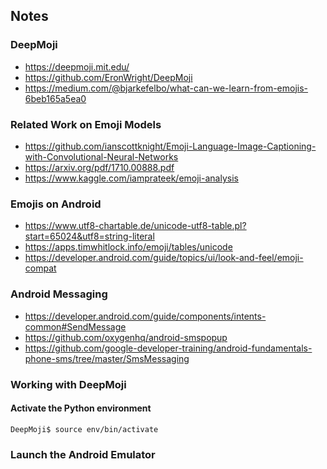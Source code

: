 
## Notes

### DeepMoji
- https://deepmoji.mit.edu/
- https://github.com/EronWright/DeepMoji
- https://medium.com/@bjarkefelbo/what-can-we-learn-from-emojis-6beb165a5ea0

### Related Work on Emoji Models
- https://github.com/ianscottknight/Emoji-Language-Image-Captioning-with-Convolutional-Neural-Networks
- https://arxiv.org/pdf/1710.00888.pdf
- https://www.kaggle.com/iamprateek/emoji-analysis

### Emojis on Android
- https://www.utf8-chartable.de/unicode-utf8-table.pl?start=65024&utf8=string-literal
- https://apps.timwhitlock.info/emoji/tables/unicode
- https://developer.android.com/guide/topics/ui/look-and-feel/emoji-compat

### Android Messaging
- https://developer.android.com/guide/components/intents-common#SendMessage
- https://github.com/oxygenhq/android-smspopup
- https://github.com/google-developer-training/android-fundamentals-phone-sms/tree/master/SmsMessaging

### Working with DeepMoji

#### Activate the Python environment
```
DeepMoji$ source env/bin/activate 
```

### Launch the Android Emulator
